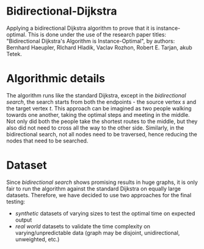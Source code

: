 # Bidirectional-Dijkstra
Applying a bidirectional Dijkstra algorithm to prove that it is instance-optimal. This is done under the use of the research paper titles: "Bidirectional Dijkstra's Algorithm is Instance-Optimal", by authors: Bernhard Haeupler, RIchard Hladik, Vaclav Rozhon, Robert E. Tarjan, akub Tetek.

# Algorithmic details
The algorithm runs like the standard Dijkstra, except in the _bidirectional search_, the search starts from both the endpoints - the source vertex _s_ and the target vertex _t_. This approach can be imagined as two people walking towards one another, taking the optimal steps and meeting in the middle. Not only did both the people take the shortest routes to the middle, but they also did not need to cross all the way to the other side. Similarly, in the bidirectional search, not all nodes need to be traversed, hence reducing the nodes that need to be searched.

# Dataset
Since _bidirectional search_ shows promising results in huge graphs, it is only fair to run the algorithm against the standard Dijkstra on equally large datasets. Therefore, we have decided to use two approaches for the final testing:
- _synthetic_ datasets of varying sizes to test the optimal time on expected output
- _real world_ datasets to validate the time complexity on varying/unpredictable data (graph may be disjoint, unidirectional, unweighted, etc.)
